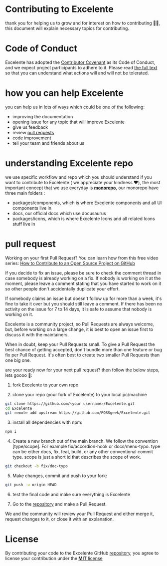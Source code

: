 # Contributing to Excelente

thank you for helping us to grow and for interest on how to contributing ️️💞🚀, this document will explain necessary topics for contributing.

[comment]: <> (will continue this file later...)

# Code of Conduct

Excelente has adopted the [Contributor Covenant](https://www.contributor-covenant.org/) as its Code of Conduct, and we expect project participants to adhere to it.
Please read [the full text](https://github.com/FOSSgeek/Excelente/blob/develop/CODE_OF_CONDUCT.md) so that you can understand what actions will and will not be tolerated.

# how you can help Excelente

you can help us in lots of ways which could be one of the following:

- improving the documentation
- opening issue for any topic that will improve Excelente
- give us feedback
- review [pull requests](https://github.com/FOSSgeek/Excelente/pulls)
- code improvement
- tell your team and friends about us

# understanding Excelente repo

we use specific workflow and repo which you should understand if you want to contribute to Excelente ( we appreciate your kindness ❤️), the most important concept that we use everyday is [**monorepo**](https://en.wikipedia.org/wiki/Monorepo),
our monorepo have three main folders :

- packages/components, which is where Excelente components and all UI components live in
- docs, our official docs which use docusaurus
- packages/icons, which is where Excelente Icons and all related Icons stuff live in

# pull request

Working on your first Pull Request? You can learn how from this free video series:
[How to Contribute to an Open Source Project on GitHub](https://egghead.io/courses/how-to-contribute-to-an-open-source-project-on-github)

If you decide to fix an issue, please be sure to check the comment thread in case somebody is already working on a fix. If nobody is working on it at the moment, please leave a comment stating that you have started to work on it so other people don't accidentally duplicate your effort.

If somebody claims an issue but doesn't follow up for more than a week, it's fine to take it over but you should still leave a comment. If there has been no activity on the issue for 7 to 14 days, it is safe to assume that nobody is working on it.

Excelente is a community project, so Pull Requests are always welcome, but, before working on a large change, it is best to open an issue first to discuss it with the maintainers.

When in doubt, keep your Pull Requests small. To give a Pull Request the best chance of getting accepted, don't bundle more than one feature or bug fix per Pull Request. It's often best to create two smaller Pull Requests than one big one.

are your ready now for your next pull request? then follow the below steps, lets goooo 🚀:

1. fork Excelente to your own repo

2. clone your repo (your fork of Excelente) to your local pc/machine

```sh
git clone https://github.com/<your username>/Excelente.git
cd Excelente
git remote add upstream https://github.com/FOSSgeek/Excelente.git
```

3. install all dependencies with npm:

```sh
npm i
```

4. Create a new branch out of the main branch. We follow the convention [type/scope]. For example fix/accordion-hook or docs/menu-typo. type can be either docs, fix, feat, build, or any other conventional commit type. scope is just a short id that describes the scope of work.

```sh
git checkout -b fix/doc-typo
```

5. Make changes, commit and push to your fork:

```sh
git push -u origin HEAD
```

6. test the final code and make sure everything is Excelente

7. Go to the [repository](https://github.com/FOSSgeek/Excelente) and make a Pull Request.

We and the community will review your Pull Request and either merge it, request changes to it, or close it with an explanation.

# License

By contributing your code to the Excelente GitHub [repository](https://github.com/FOSSgeek/Excelente), you agree to license your contribution under the [**MIT** license](https://github.com/FOSSgeek/Excelente/blob/main/LICENSE)
